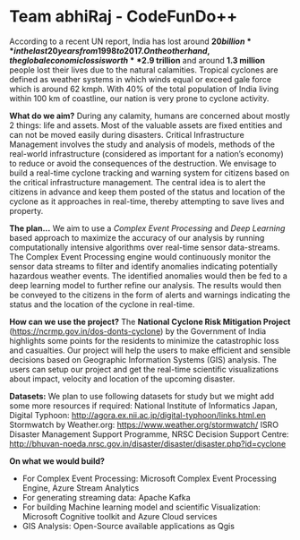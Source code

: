 # Team abhiRaj - CodeFunDo++

According to a recent UN report, India has lost around **$20 billion** in the last 20 years from 1998 to 2017. On the other hand, the global economic loss is worth **$2.9 trillion** and around **1.3 million** people lost their lives due to the natural calamities. 
Tropical cyclones are defined as weather systems in which winds equal or exceed gale force which is around 62 kmph. With 40% of the total population of India living within 100 km of coastline, our nation is very prone to cyclone activity. 

**What do we aim?**
During any calamity, humans are concerned about mostly 2 things: life and assets. Most of the valuable assets are fixed entities and can not be moved easily during disasters. Critical Infrastructure Management involves the study and analysis of models, methods of the real-world infrastructure (considered as important for a nation’s economy) to reduce or avoid the consequences of the destruction.
We envisage to build a real-time cyclone tracking and warning system for citizens based on the critical infrastructure management. The central idea is to alert the citizens in advance and keep them posted of the status and location of the cyclone as it approaches in real-time, thereby attempting to save lives and property.

**The plan...**
We aim to use a *Complex Event Processing* and *Deep Learning* based approach to maximize the accuracy of our analysis by running computationally intensive algorithms over real-time sensor data-streams. The Complex Event Processing engine would continuously monitor the sensor data streams to filter and identify anomalies indicating potentially hazardous weather events. The identified anomalies would then be fed to a deep learning model to further refine our analysis. The results would then be conveyed to the citizens in the form of alerts and warnings indicating the status and the location of the cyclone in real-time.

**How can we use the project?**
The **National Cyclone Risk Mitigation Project** (https://ncrmp.gov.in/dos-donts-cyclone) by the Government of India highlights some points for the residents to minimize the catastrophic loss and casualties. Our project will help the users to make efficient and sensible decisions based on Geographic Information Systems (GIS) analysis. The users can setup our project and get the real-time scientific visualizations about impact, velocity and location of the upcoming disaster.

**Datasets:**
We plan to use following datasets for study but we might add some more resources if required:
National Institute of Informatics Japan, Digital Typhoon: http://agora.ex.nii.ac.jp/digital-typhoon/links.html.en
Stormwatch by Weather.org: https://www.weather.org/stormwatch/
ISRO Disaster Management Support Programme, NRSC Decision Support Centre: http://bhuvan-noeda.nrsc.gov.in/disaster/disaster/disaster.php?id=cyclone
 
**On what we would build?**
- For Complex Event Processing: Microsoft Complex Event Processing Engine, Azure Stream Analytics
- For generating streaming data: Apache Kafka
- For building Machine learning model and scientific Visualization: Microsoft Cognitive toolkit and Azure Cloud services
- GIS Analysis: Open-Source available applications as Qgis



